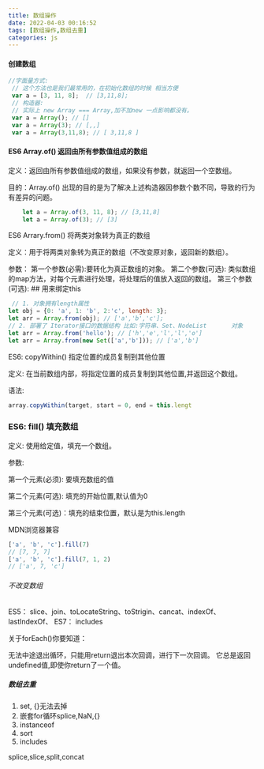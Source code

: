```yaml
---
title: 数组操作
date: 2022-04-03 00:16:52
tags: [数组操作,数组去重]
categories: js
---
```


#### 创建数组

```js
//字面量方式:
 // 这个方法也是我们最常用的，在初始化数组的时候 相当方便
 var a = [3, 11, 8];  // [3,11,8];
 // 构造器:
 // 实际上 new Array === Array,加不加new 一点影响都没有。
 var a = Array(); // [] 
 var a = Array(3); // [,,] 
 var a = Array(3,11,8); // [ 3,11,8 ]
```

#### ES6 Array.of() 返回由所有参数值组成的数组

定义：返回由所有参数值组成的数组，如果没有参数，就返回一个空数组。

目的：Array.of() 出现的目的是为了解决上述构造器因参数个数不同，导致的行为有差异的问题。

```js
    let a = Array.of(3, 11, 8); // [3,11,8]
    let a = Array.of(3); // [3]
```

ES6 Arrary.from() 将两类对象转为真正的数组

定义：用于将两类对象转为真正的数组（不改变原对象，返回新的数组）。

参数：
第一个参数(必需):要转化为真正数组的对象。
第二个参数(可选): 类似数组的map方法，对每个元素进行处理，将处理后的值放入返回的数组。
第三个参数(可选):  ## 用来绑定this

```js
 // 1. 对象拥有length属性
let obj = {0: 'a', 1: 'b', 2:'c', length: 3};
let arr = Array.from(obj); // ['a','b','c'];
// 2. 部署了 Iterator接口的数据结构 比如:字符串、Set、NodeList		对象
let arr = Array.from('hello'); // ['h','e','l','l','o']
let arr = Array.from(new Set(['a','b'])); // ['a','b']
```


ES6: copyWithin() 指定位置的成员复制到其他位置

定义: 在当前数组内部，将指定位置的成员复制到其他位置,并返回这个数组。

语法:

```js
array.copyWithin(target, start = 0, end = this.lengt
```

### ES6: fill() 填充数组
定义: 使用给定值，填充一个数组。

参数:

第一个元素(必须): 要填充数组的值

第二个元素(可选): 填充的开始位置,默认值为0

第三个元素(可选)：填充的结束位置，默认是为this.length

MDN浏览器兼容

```js
['a', 'b', 'c'].fill(7)
// [7, 7, 7]
['a', 'b', 'c'].fill(7, 1, 2)
// ['a', 7, 'c']
```

###### 不改变数组

  ES5：
    slice、join、toLocateString、toStrigin、cancat、indexOf、lastIndexOf、
    ES7：
    includes

关于forEach()你要知道：

无法中途退出循环，只能用return退出本次回调，进行下一次回调。
它总是返回 undefined值,即使你return了一个值。

##### 数组去重

1. set, {}无法去掉
2. 嵌套for循环splice,NaN,{}
3. instanceof
4. sort
5. includes





splice,slice,split,concat
